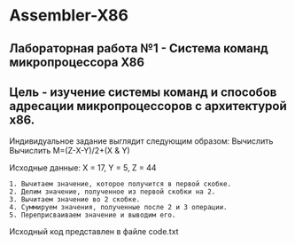 # Assembler-X86
<h2>
Лабораторная работа №1 - Система команд микропроцессора Х86
</h2>
<h2>
Цель - изучение системы команд и способов адресации микропроцессоров с архитектурой x86.
</h2>

Индивидуальное задание выглядит следующим образом:
Вычислить Вычислить M=(Z-X-Y)/2+(X & Y)

Исходные данные:
X = 17, Y = 5, Z = 44


    1. Вычитаем значение, которое получится в первой скобке.
    2. Делим значение, полученное из первой скобки на 2.
    3. Вычитаем значение во 2 скобке.
    4. Суммируем значения, полученные после 2 и 3 операции.
    5. Переприсваиваем значение и выводим его.

Исходный код представлен в файле code.txt
